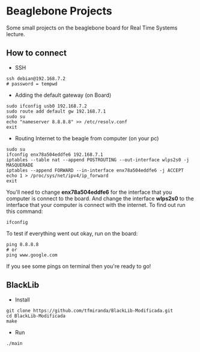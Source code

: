 # Beaglebone Projects
Some small projects on the beaglebone board for Real Time Systems lecture.

## How to connect

- SSH
```shell
ssh debian@192.168.7.2
# password = tempwd
```
- Adding the default gateway (on Board)
```shell
sudo ifconfig usb0 192.168.7.2
sudo route add default gw 192.168.7.1
sudo su
echo "nameserver 8.8.8.8" >> /etc/resolv.conf
exit
```
- Routing Internet to the beagle from computer (on your pc)
```shell
sudo su
ifconfig enx78a504eddfe6 192.168.7.1
iptables --table nat --append POSTROUTING --out-interface wlps2s0 -j MASQUERADE
iptables --append FORWARD --in-interface enx78a504eddfe6 -j ACCEPT
echo 1 > /proc/sys/net/ipv4/ip_forward
exit
```
You'll need to change **enx78a504eddfe6** for the interface that you computer is connect to the board. And change the interface **wlps2s0** to the interface that your computer is connect with the internet. To find out run this command:
```shell
ifconfig
```
To test if everything went out okay, run on the board:
```shell
ping 8.8.8.8
# or
ping www.google.com
```
If you see some pings on terminal then you're ready to go!

## BlackLib

- Install
```shell
git clone https://github.com/tfmiranda/BlackLib-Modificada.git
cd BlackLib-Modificada
make
```

- Run
```shell
./main
```